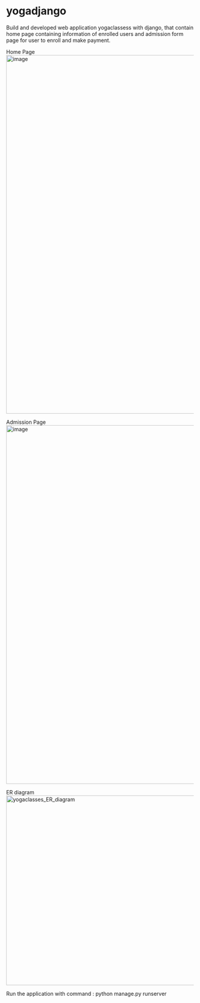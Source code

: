 # yogadjango

Build and developed web application yogaclassess with django, that contain home page containing information of enrolled users and admission form page for user to enroll and make payment. 

Home Page
<img width="960" alt="image" src="https://user-images.githubusercontent.com/74046613/207124213-7b57afba-4e3a-4740-9ee9-7edaae2f6036.png">

Admission Page
<img width="960" alt="image" src="https://user-images.githubusercontent.com/74046613/207124381-df3d9eeb-b93c-4b6d-aa90-8a254cb8c31a.png">


ER diagram 
<img width="508" alt="yogaclasses_ER_diagram" src="https://user-images.githubusercontent.com/74046613/207125282-8be37982-e260-4e05-8a86-04e517db8d29.png">


Run the application with command : python manage.py runserver
